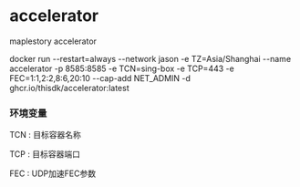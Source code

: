 # accelerator
maplestory accelerator

docker run --restart=always --network jason -e TZ=Asia/Shanghai --name accelerator -p 8585:8585 -e TCN=sing-box -e TCP=443 -e FEC=1:1,2:2,8:6,20:10 --cap-add NET_ADMIN -d ghcr.io/thisdk/accelerator:latest

### 环境变量

TCN : 目标容器名称

TCP : 目标容器端口

FEC : UDP加速FEC参数

